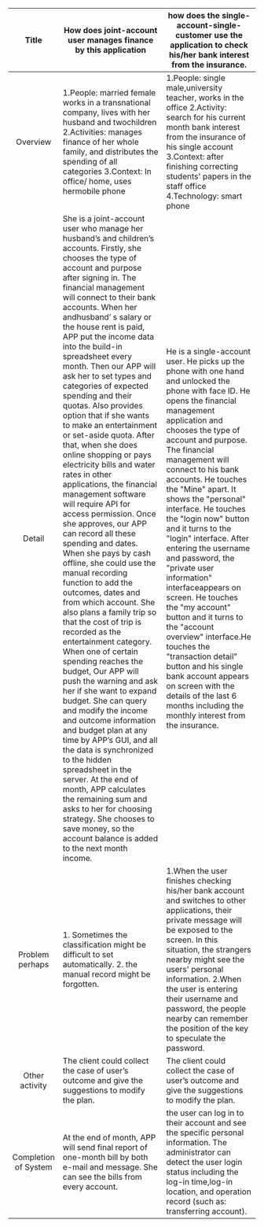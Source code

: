 |          Title         | How does joint-account user manages finance by this application                                                                                                                                                                                                                                                                                                                                                                                                                                                                                                                                                                                                                                                                                                                                                                                                                                                                                                                                                                                                                                                                                                                                                                                                                                                                                                                                                                                                                                                    | how does the single-account-single-customer use the application to check his/her bank interest from the insurance.                                                                                                                                                                                                                                                                                                                                                                                                                                                                                                                                                                                                                                                                       |
|:----------------------:|--------------------------------------------------------------------------------------------------------------------------------------------------------------------------------------------------------------------------------------------------------------------------------------------------------------------------------------------------------------------------------------------------------------------------------------------------------------------------------------------------------------------------------------------------------------------------------------------------------------------------------------------------------------------------------------------------------------------------------------------------------------------------------------------------------------------------------------------------------------------------------------------------------------------------------------------------------------------------------------------------------------------------------------------------------------------------------------------------------------------------------------------------------------------------------------------------------------------------------------------------------------------------------------------------------------------------------------------------------------------------------------------------------------------------------------------------------------------------------------------------------------------|------------------------------------------------------------------------------------------------------------------------------------------------------------------------------------------------------------------------------------------------------------------------------------------------------------------------------------------------------------------------------------------------------------------------------------------------------------------------------------------------------------------------------------------------------------------------------------------------------------------------------------------------------------------------------------------------------------------------------------------------------------------------------------------|
|         Overview       | 1.People: married female works in a transnational company, lives with her  husband and twochildren 2.Activities: manages finance of her whole family, and distributes the spending of all categories 3.Context: In office/ home, uses hermobile phone                                                                                                                                                                                                                                                                                                                                                                                                                                                                                                                                                                                                                                                                                                                                                                                                                                                                                                                                                                                                                                                                                                                                                                                                                                                              | 1.People: single male,university teacher, works in the office 2.Activity: search for his current month bank interest from the insurance of his  single account 3.Context: after finishing correcting students' papers in the staff office 4.Technology: smart phone                                                                                                                                                                                                                                                                                                                                                                                                                                                                                                                      |
|             Detail     | She is a joint-account user who manage her husband’s and children’s accounts. Firstly, she chooses the type of account and purpose after signing in. The financial management will connect to their bank accounts. When her andhusband’ s salary or the house rent is paid, APP put the income data into the build-in spreadsheet every month. Then our APP will ask her to set types and categories of expected spending and their quotas. Also provides option that if she wants to make an entertainment or set-aside quota. After that, when she does online shopping or pays electricity bills and water rates in other applications, the financial management software will require API for access permission. Once she approves, our APP can record all these spending and dates. When she pays by cash offline, she could use the manual recording function to add the outcomes, dates and from which account. She also plans a family trip so that the cost of trip is recorded as the entertainment category. When one of certain spending reaches the budget, Our APP will push the warning and ask her if she want to expand budget. She can query and modify the income and outcome information and budget plan at any time by APP’s GUI, and all the data is synchronized to the hidden spreadsheet in the server. At the end of month, APP calculates the remaining sum and asks to her for choosing strategy. She chooses to save money, so the account balance is added to the next month income. |      He is a single-account user. He picks up the phone with one hand and unlocked  the phone with face ID. He opens the financial management application and chooses the type of account and purpose. The financial management will connect to his bank accounts. He touches the "Mine" apart. It shows the "personal" interface. He touches the "login now" button and it turns to the "login" interface. After entering the  username and password, the "private user information" interfaceappears on screen. He touches the "my account" button and it turns to the "account overview" interface.He touches the "transaction detail" button and his single bank account appears on screen with the details of the last 6 months including the monthly interest from the  insurance. |
|      Problem perhaps   |   1. Sometimes the classification might be difficult to set automatically. 2. the manual record might be forgotten.                                                                                                                                                                                                                                                                                                                                                                                                                                                                                                                                                                                                                                                                                                                                                                                                                                                                                                                                                                                                                                                                                                                                                                                                                                                                                                                                                                                                | 1.When the user finishes checking his/her bank account and switches to other   applications, their private message will be exposed to the screen. In this   situation, the strangers nearby might see the users' personal information.   2.When the user is entering their username and password, the people nearby can   remember the position of the key to speculate the password.                                                                                                                                                                                                                                                                                                                                                                                                    |
|     Other activity     |  The client could collect the case of user’s outcome and give the suggestions  to modify the plan.                                                                                                                                                                                                                                                                                                                                                                                                                                                                                                                                                                                                                                                                                                                                                                                                                                                                                                                                                                                                                                                                                                                                                                                                                                                                                                                                                                                                                 |  The client could collect the case of user’s outcome and give the suggestions to  modify the plan.                                                                                                                                                                                                                                                                                                                                                                                                                                                                                                                                                                                                                                                                                       |
|  Completion of System  |  At the end of month, APP will send final report of one-month bill by both e-mail and message. She can see the bills from every account.                                                                                                                                                                                                                                                                                                                                                                                                                                                                                                                                                                                                                                                                                                                                                                                                                                                                                                                                                                                                                                                                                                                                                                                                                                                                                                                                                                           | the user can log in to their account and see the specific personal information. The administrator can detect the user login status including the log-in time,log-in  location, and operation record (such as: transferring account).                                                                                                                                                                                                                                                                                                                                                                                                                                                                                                                                                     |